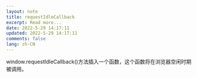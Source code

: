 ```yaml
---
layout: note
title: requestIdleCallback
excerpt: Read more...
date: 2022-5-29 14:17:11
updated: 2022-5-29 14:17:11
comments: false
lang: zh-CN
---
```


window.requestIdleCallback()方法插入一个函数，这个函数将在浏览器空闲时期被调用。
  